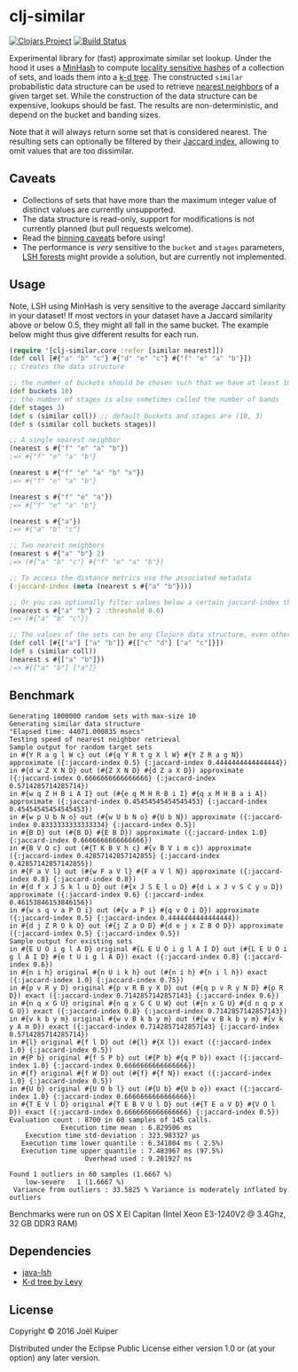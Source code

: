 # clj-similar
[![Clojars Project](https://img.shields.io/clojars/v/clj-similar.svg)](https://clojars.org/clj-similar) [![Build Status](https://travis-ci.org/vortext/clj-similar.png?branch=develop)](https://travis-ci.org/vortext/clj-similar)


Experimental library for (fast) approximate similar set lookup.
Under the hood it uses a [MinHash](https://en.wikipedia.org/wiki/MinHash) to compute [locality sensitive hashes](https://en.wikipedia.org/wiki/Locality-sensitive_hashing) of a collection of sets, and loads them into a [k-d tree](https://en.wikipedia.org/wiki/K-d_tree).
The constructed `similar` probabilistic data structure can be used to retrieve [nearest neighbors](https://en.wikipedia.org/wiki/Nearest_neighbor_search) of a given target set.
While the construction of the data structure can be expensive, lookups should be fast.
The results are non-deterministic, and depend on the bucket and banding sizes.

Note that it will always return some set that is considered nearest.
The resulting sets can optionally be filtered by their [Jaccard index](https://en.wikipedia.org/wiki/Jaccard_index), allowing to omit values that are too dissimilar.

## Caveats
- Collections of sets that have more than the maximum integer value of distinct values are currently unsupported.
- The data structure is read-only, support for modifications is not currently planned (but pull requests welcome).
- Read the [binning caveats](https://github.com/tdebatty/java-LSH#binning) before using!
- The performance is *very* sensitive to the `bucket` and `stages` parameters, [LSH forests](http://www.cs.princeton.edu/courses/archive/spr06/cos592/bib/LSHForest-bawa05.pdf) might provide a solution, but are currently not implemented.

## Usage
Note, LSH using MinHash is very sensitive to the average Jaccard similarity in your dataset! If most vectors in your dataset have a Jaccard similarity above or below 0.5, they might all fall in the same bucket. The example below might thus give different results for each run.

```clojure
(require '[clj-similar.core :refer [similar nearest]])
(def coll [#{"a" "b" "c"} #{"d" "e" "c"} #{"f" "e" "a" "b"}])
;; Creates the data structure

;; the number of buckets should be chosen such that we have at least 100 items per bucket
(def buckets 10)
;; the number of stages is also sometimes called the number of bands
(def stages 3)
(def s (similar coll)) ;; default buckets and stages are (10, 3)
(def s (similar coll buckets stages))

;; A single nearest neighbor
(nearest s #{"f" "e" "a" "b"})
;=> #{"f" "e" "a" "b"}

(nearest s #{"f" "e" "a" "b" "x"})
;=> #{"f" "e" "a" "b"}

(nearest s #{"f" "e" "a"})
;=> #{"f" "e" "a" "b"}

(nearest s #{"a"})
;=> #{"a" "b" "c"}

;; Two nearest neighbors
(nearest s #{"a" "b"} 2)
;=> (#{"a" "b" "c"} #{"f" "e" "a" "b"})

;; To access the distance metrics use the associated metadata
(:jaccard-index (meta (nearest s #{"a" "b"})))

;; Or you can optionally filter values below a certain jaccard-index threshold
(nearest s #{"a" "b"} 2 :threshold 0.6)
;=> (#{"a" "b" "c"})

;; The values of the sets can be any Clojure data structure, even other collections
(def coll [#{["a"] ["a" "b"]} #{["c" "d"] ["a" "c"]}])
(def s (similar coll))
(nearest s #{["a" "b"]})
;=> #{["a" "b"] ["a"]}

```

## Benchmark
```
Generating 1000000 random sets with max-size 10
Generating similar data structure
"Elapsed time: 44071.000835 msecs"
Testing speed of nearest neighbor retrieval
Sample output for random target sets
in #{Y R a g l W c} out (#{q Y R t g X l W} #{Y Z R a g N}) approximate ({:jaccard-index 0.5} {:jaccard-index 0.4444444444444444})
in #{d w Z X N D} out (#{Z X N D} #{d Z a X D}) approximate ({:jaccard-index 0.6666666666666666} {:jaccard-index 0.5714285714285714})
in #{w q Z H B i A I} out (#{e q M H R B i I} #{q x M H B a i A}) approximate ({:jaccard-index 0.45454545454545453} {:jaccard-index 0.45454545454545453})
in #{w p U b N o} out (#{w U b N o} #{U b N}) approximate ({:jaccard-index 0.8333333333333334} {:jaccard-index 0.5})
in #{B D} out (#{B D} #{E B D}) approximate ({:jaccard-index 1.0} {:jaccard-index 0.6666666666666666})
in #{B V O c} out (#{T K B V h c} #{v B V i m c}) approximate ({:jaccard-index 0.42857142857142855} {:jaccard-index 0.42857142857142855})
in #{F a V l} out (#{w F a V l} #{F a V l N}) approximate ({:jaccard-index 0.8} {:jaccard-index 0.8})
in #{d f x J S k l u D} out (#{x J S E l u D} #{d L x J v S C y u D}) approximate ({:jaccard-index 0.6} {:jaccard-index 0.46153846153846156})
in #{w s q v a P O i} out (#{v a P i} #{q v O i D}) approximate ({:jaccard-index 0.5} {:jaccard-index 0.4444444444444444})
in #{d j Z R O k D} out (#{j Z a O D} #{d e j x Z B O D}) approximate ({:jaccard-index 0.5} {:jaccard-index 0.5})
Sample output for existing sets
in #{E U O i g l A D} original #{L E U O i g l A I D} out (#{L E U O i g l A I D} #{e t U i g l A D}) exact ({:jaccard-index 0.8} {:jaccard-index 0.6})
in #{n i h} original #{n U i k h} out (#{n i h} #{n i l h}) exact ({:jaccard-index 1.0} {:jaccard-index 0.75})
in #{p v R y D} original #{p v R B y X D} out (#{q p v R y N D} #{p R D}) exact ({:jaccard-index 0.7142857142857143} {:jaccard-index 0.6})
in #{n q x G U} original #{n q x G C U W} out (#{n x G U} #{d n q p x G U}) exact ({:jaccard-index 0.8} {:jaccard-index 0.7142857142857143})
in #{v k b y m} original #{w v B k b y m} out (#{w v B k b y m} #{v k y A m D}) exact ({:jaccard-index 0.7142857142857143} {:jaccard-index 0.5714285714285714})
in #{l} original #{f l D} out (#{l} #{X l}) exact ({:jaccard-index 1.0} {:jaccard-index 0.5})
in #{P b} original #{f S P b} out (#{P b} #{q P b}) exact ({:jaccard-index 1.0} {:jaccard-index 0.6666666666666666})
in #{f} original #{f W D} out (#{f} #{f N}) exact ({:jaccard-index 1.0} {:jaccard-index 0.5})
in #{U b} original #{U O b l} out (#{U b} #{U b o}) exact ({:jaccard-index 1.0} {:jaccard-index 0.6666666666666666})
in #{T E V l D} original #{T E B V U l D} out (#{T E a V D} #{V O l D}) exact ({:jaccard-index 0.6666666666666666} {:jaccard-index 0.5})
Evaluation count : 8700 in 60 samples of 145 calls.
             Execution time mean : 6.829506 ms
    Execution time std-deviation : 323.983327 µs
   Execution time lower quantile : 6.341004 ms ( 2.5%)
   Execution time upper quantile : 7.483967 ms (97.5%)
                   Overhead used : 9.201927 ns

Found 1 outliers in 60 samples (1.6667 %)
	low-severe	 1 (1.6667 %)
 Variance from outliers : 33.5825 % Variance is moderately inflated by outliers

```

Benchmarks were run on OS X El Capitan (Intel Xeon E3-1240V2 @ 3.4Ghz, 32 GB DDR3 RAM)

## Dependencies

* [java-lsh](https://github.com/tdebatty/java-LSH)
* [K-d tree by Levy](http://home.wlu.edu/~levys/software/kd/)

## License

Copyright © 2016 Joël Kuiper

Distributed under the Eclipse Public License either version 1.0 or (at
your option) any later version.
